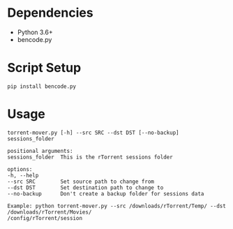 # Dependencies
* Python 3.6+
* bencode.py

# Script Setup
`pip install bencode.py` 


# Usage
    torrent-mover.py [-h] --src SRC --dst DST [--no-backup] sessions_folder

    positional arguments:
    sessions_folder  This is the rTorrent sessions folder

    options:
    -h, --help
    --src SRC        Set source path to change from
    --dst DST        Set destination path to change to
    --no-backup      Don't create a backup folder for sessions data

    Example: python torrent-mover.py --src /downloads/rTorrent/Temp/ --dst /downloads/rTorrent/Movies/
    /config/rTorrent/session
